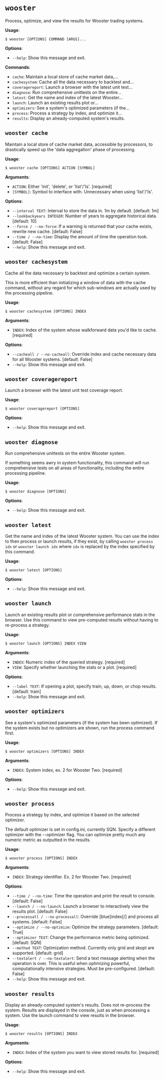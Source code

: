 # `wooster`

Process, optimize, and view the results for Wooster trading systems.

**Usage**:

```console
$ wooster [OPTIONS] COMMAND [ARGS]...
```

**Options**:

* `--help`: Show this message and exit.

**Commands**:

* `cache`: Maintain a local store of cache market data,...
* `cachesystem`: Cache all the data necessary to backtest and...
* `coveragereport`: Launch a browser with the latest unit test...
* `diagnose`: Run comprehensive unittests on the entire...
* `latest`: Get the name and index of the latest Wooster...
* `launch`: Launch an existing results plot or...
* `optimizers`: See a system's optimized parameters (if the...
* `process`: Process a strategy by index, and optimize it...
* `results`: Display an already-computed system's results.

## `wooster cache`

Maintain a local store of cache market data, accessible by processors, to 
drastically speed up the 'data aggregation' phase of processing.

**Usage**:

```console
$ wooster cache [OPTIONS] ACTION [SYMBOL]
```

**Arguments**:

* `ACTION`: Either 'init', 'delete', or 'list'/'ls'.   [required]
* `[SYMBOL]`: Symbol to interface with. Unnecessary when using 'list'/'ls'.

**Options**:

* `--interval TEXT`: Interval to store the data in. 1m by default.  [default: 1m]
* `--lookbackyears INTEGER`: Number of years to aggregate historical data.  [default: 10]
* `--force / --no-force`: If a warning is returned that your cache exists, rewrite new cache.  [default: False]
* `--time / --no-time`: Display the amount of time the operation took.  [default: False]
* `--help`: Show this message and exit.

## `wooster cachesystem`

Cache all the data necessary to backtest and optimize a certain system. 

This is more efficient than initializing a window of data with the cache command,
without any regard for which sub-windows are actually used by the processing pipeline.

**Usage**:

```console
$ wooster cachesystem [OPTIONS] INDEX
```

**Arguments**:

* `INDEX`: Index of the system whose walkforward data you'd like to cache.  [required]

**Options**:

* `--cacheall / --no-cacheall`: Override index and cache necessary data for all Wooster systems.  [default: False]
* `--help`: Show this message and exit.

## `wooster coveragereport`

Launch a browser with the latest unit test coverage report.

**Usage**:

```console
$ wooster coveragereport [OPTIONS]
```

**Options**:

* `--help`: Show this message and exit.

## `wooster diagnose`

Run comprehensive unittests on the entire Wooster system. 

If something seems awry in system functionality, this command will run 
comprehensive tests on all areas of functionality, including the entire
processing pipeline.

**Usage**:

```console
$ wooster diagnose [OPTIONS]
```

**Options**:

* `--help`: Show this message and exit.

## `wooster latest`

Get the name and index of the latest Wooster system. You can use the index
to then process or launch results, if they exist, by calling 
`wooster process idx` or `wooster launch idx` where `idx` is replaced
by the index specified by this command.

**Usage**:

```console
$ wooster latest [OPTIONS]
```

**Options**:

* `--help`: Show this message and exit.

## `wooster launch`

Launch an existing results plot or comprehensive performance stats in the browser. 
Use this command to view pre-computed results without having to re-process 
a strategy.

**Usage**:

```console
$ wooster launch [OPTIONS] INDEX VIEW
```

**Arguments**:

* `INDEX`: Numeric index of the queried strategy.  [required]
* `VIEW`: Specify whether launching the stats or a plot.  [required]

**Options**:

* `--label TEXT`: If opening a plot, specify train, up, down, or chop results.  [default: train]
* `--help`: Show this message and exit.

## `wooster optimizers`

See a system's optimized parameters (if the system has been optimized). If 
the system exists but no optimizers are shown, run the process command first. 

**Usage**:

```console
$ wooster optimizers [OPTIONS] INDEX
```

**Arguments**:

* `INDEX`: System index, ex. 2 for Wooster Two.  [required]

**Options**:

* `--help`: Show this message and exit.

## `wooster process`

Process a strategy by index, and optimize it based on the selected optimizer.

The default optimizer is set in config.ini, currently SQN. Specify 
a different optimizer with the --optimizer flag. You can optimize
pretty much any numeric metric as outputted in the results.

**Usage**:

```console
$ wooster process [OPTIONS] INDEX
```

**Arguments**:

* `INDEX`: Strategy identifier. Ex. 2 for Wooster Two.  [required]

**Options**:

* `--time / --no-time`: Time the operation and print the result to console.  [default: False]
* `--launch / --no-launch`: Launch a browser to interactively view the results plot.  [default: False]
* `--processall / --no-processall`: Override [blue]index[/] and process all systems.  [default: False]
* `--optimize / --no-optimize`: Optimize the strategy parameters.  [default: True]
* `--optimizer TEXT`: Change the performance metric being optimized.  [default: SQN]
* `--method TEXT`: Optimization method. Currently only grid and skopt are supported.  [default: grid]
* `--textalert / --no-textalert`: Send a text message alerting when the operation is over. This is useful when optimizing powerful, computationally intensive strategies. Must be pre-configured.  [default: False]
* `--help`: Show this message and exit.

## `wooster results`

Display an already-computed system's results. Does not re-process the system.
Results are displayed in the console, just as when processing a system. Use the
launch command to view results in the browser.

**Usage**:

```console
$ wooster results [OPTIONS] INDEX
```

**Arguments**:

* `INDEX`: Index of the system you want to view stored results for.  [required]

**Options**:

* `--help`: Show this message and exit.
